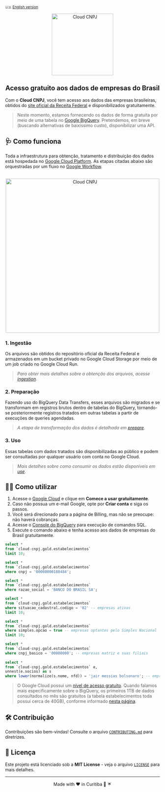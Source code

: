 <p>
  <small>🇺🇸 <a href="README_en.md">English version</a></small>
</p>

<p align="center">
  <img src="https://firebasestorage.googleapis.com/v0/b/cloud-cnpj.firebasestorage.app/o/images%2Flogo.webp?alt=media&token=8b2851dd-ec33-4ee8-98ca-ab054c9b7f7b" width="200" alt="Cloud CNPJ">

  <h2 align="center">Acesso gratuito aos dados de empresas do Brasil</h2>
</p>

Com o **Cloud CNPJ**, você tem acesso aos dados das empresas brasileiras, obtidos do [site oficial da Receita Federal](https://dados.gov.br/dados/conjuntos-dados/cadastro-nacional-da-pessoa-juridica---cnpj) e disponibilizados gratuitamente.

> Neste momento, estamos fornecendo os dados de forma gratuita por meio de uma tabela no [Google BigQuery](https://cloud.google.com/bigquery). Pretendemos, em breve (buscando alternativas de baixíssimo custo), disponibilizar uma API.

## 🩺 Como funciona

Toda a infraestrutura para obtenção, tratamento e distribuição dos dados está hospedada no [Google Cloud Platform](https://cloud.google.com/). As etapas citadas abaixo são orquestradas por um fluxo no [Google Workflow](https://cloud.google.com/workflows).

<p align="center">
  <br/>
  <img src="https://firebasestorage.googleapis.com/v0/b/cloud-cnpj.firebasestorage.app/o/images%2Fflow_v2.webp?alt=media&token=ec153049-edbe-4772-bba5-0b23966aba36" width="500" alt="Cloud CNPJ">
</p>

### 1. Ingestão

Os arquivos são obtidos do repositório oficial da Receita Federal e armazenados em um bucket privado no Google Cloud Storage por meio de um job criado no Google Cloud Run.

> *Para obter mais detalhes sobre a obtenção dos arquivos, acesse [ingestion](./ingestion/)*.

### 2. Preparação

Fazendo uso do BigQuery Data Transfers, esses arquivos são migrados e se transformam em registros brutos dentro de tabelas do BigQuery, tornando-se posteriormente registros tratados em outras tabelas a partir de execuções de queries agendadas.

> *A etapa de transformação dos dados é detalhada em [prepare](./prepare/)*.

### 3. Uso

Essas tabelas com dados tratados são disponibilizadas ao público e podem ser consultadas por qualquer usuário com conta no Google Cloud.

> *Mais detalhes sobre como consumir os dados estão disponíveis em [use](./use/)*.

## 🚴‍♂️ Como utilizar

1. Acesse o [Google Cloud](https://cloud.google.com/) e clique em **Comece a usar gratuitamente**.
2. Caso não possua um e-mail Google, opte por **Criar conta** e siga os passos.
3. Você será direcionado para a página de Billing, mas não se preocupe: não haverá cobranças.
4. Acesse o [Console do BigQuery](https://console.cloud.google.com/bigquery) para execução de comandos SQL.
5. Execute o comando abaixo e tenha acesso aos dados de empresas do Brasil gratuitamente.

```sql
select *
from `cloud-cnpj.gold.estabelecimentos`
limit 10;

select *
from `cloud-cnpj.gold.estabelecimentos`
where cnpj = '00000000188484';

select *
from `cloud-cnpj.gold.estabelecimentos`
where razao_social = 'BANCO DO BRASIL SA';

select *
from `cloud-cnpj.gold.estabelecimentos`
where situacao_cadastral.codigo = '02' -- empresas ativas
limit 10;

select *
from `cloud-cnpj.gold.estabelecimentos`
where simples.opcao = true -- empresas optantes pelo Simples Nacional
limit 10;

select *
from `cloud-cnpj.gold.estabelecimentos`
where cnpj_basico = '00000000'; -- empresas matriz e suas filiais
 
select *
from `cloud-cnpj.gold.estabelecimentos` e,
unnest(e.socios) as s
where lower(normalize(s.nome, nfd)) = 'jair messias bolsonaro'; -- empresas por sócio
```

> O Google Cloud possui um [nível de acesso gratuito](https://cloud.google.com/free). Quando falamos mais especificamente sobre o BigQuery, os primeiros 1TB de dados consultados no mês são gratuitos (a tabela estabelecimentos toda possui cerca de 40GB), conforme informado [nesta página](https://cloud.google.com/bigquery/pricing?#free-tier).

## 🛠️ Contribuição

Contribuições são bem-vindas! Consulte o arquivo [`CONTRIBUTING.md`](CONTRIBUTING.md) para diretrizes.

## 📜 Licença

Este projeto está licenciado sob a **MIT License** - veja o arquivo [`LICENSE`](LICENSE) para mais detalhes.

---

<p align="center">Made with ❤️ in Curitiba 🌳 ☔️</p>

